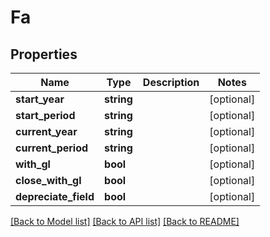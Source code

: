 # Fa

## Properties
Name | Type | Description | Notes
------------ | ------------- | ------------- | -------------
**start_year** | **string** |  | [optional] 
**start_period** | **string** |  | [optional] 
**current_year** | **string** |  | [optional] 
**current_period** | **string** |  | [optional] 
**with_gl** | **bool** |  | [optional] 
**close_with_gl** | **bool** |  | [optional] 
**depreciate_field** | **bool** |  | [optional] 

[[Back to Model list]](../README.md#documentation-for-models) [[Back to API list]](../README.md#documentation-for-api-endpoints) [[Back to README]](../README.md)


